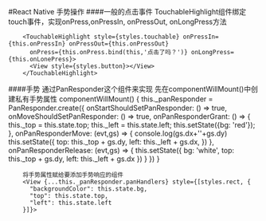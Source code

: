 #React Native 手势操作
####一般的点击事件
		TouchableHighlight组件绑定touch事件，实现onPress,onPressIn, onPressOut, onLongPress方法
		
		<TouchableHighlight style={styles.touchable} onPressIn={this.onPressIn} onPressOut={this.onPressOut}  
          onPress={this.onPress.bind(this,'点击了吗？')} onLongPress={this.onLonePress}>  
          <View style={styles.button}></View>  
        </TouchableHighlight>  
        
        
        
        
####手势
		通过PanResponder这个组件来实现
		先在componentWillMount()中创建私有手势属性
		componentWillMount() {
    		this._panResponder = PanResponder.create({
      		onStartShouldSetPanResponder: () => true,
     		onMoveShouldSetPanResponder: () => true,
      		onPanResponderGrant: () => {
        		this._top = this.state.top;
        		this._left = this.state.left;
        		this.setState({bg: 'red'});
      		},
      		onPanResponderMove: (evt,gs) => {
        		console.log(gs.dx+''+gs.dy)
        		this.setState({
          			top: this._top + gs.dy,
          			left: this._left + gs.dx,
        		})
      		},
      		onPanResponderRelease: (evt,gs) => {
        		this.setState({
          			bg: 'white',
          			top: this._top + gs.dy,
          			left: this._left + gs.dx
        		})
      		}
    	})
  		}
  		
  		将手势属性赋给要添加手势响应的组件
  		<View {...this._panResponder.panHandlers} style={[styles.rect, {
          "backgroundColor": this.state.bg,
          "top": this.state.top,
          "left": this.state.left
        }]}>        